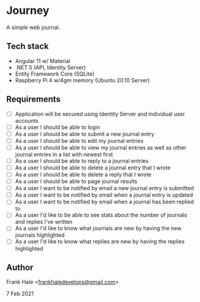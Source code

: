 # Journey

A simple web journal.

## Tech stack

- Angular 11 w/ Material
- .NET 5 (API, Identity Server)
- Entity Framework Core (SQLite)
- Raspberry Pi 4 w/4gm memory (Ubuntu 20.10 Server)

## Requirements

- [ ] Application will be secured using Identity Server and individual user
     accounts
- [ ] As a user I should be able to login
- [ ] As a user I should be able to submit a new journal entry
- [ ] As a user I should be able to edit my journal entries
- [ ] As a user I should be able to view my journal entries as well as other
     journal entries in a list with newest first
- [ ] As a user I should be able to reply to a journal entries
- [ ] As a user I should be able to delete a journal entry that I wrote
- [ ] As a user I should be able to delete a reply that I wrote
- [ ] As a user I should be able to page journal results
- [ ] As a user I want to be notified by email a new journal entry is submitted
- [ ] As a user I want to be notified by email when a journal entry is updated
- [ ] As a user I want to be notified by email when a journal has been replied to
- [ ] As a user I'd like to be able to see stats about the number of journals and
     replies I've written
- [ ] As a user I'd like to know what journals are new by having the new
     journals highlighted
- [ ] As a user I'd like to know what replies are new by having the replies
     highlighted

## Author

Frank Hale &lt;frankhaledevelops@gmail.com&gt;

7 Feb 2021
